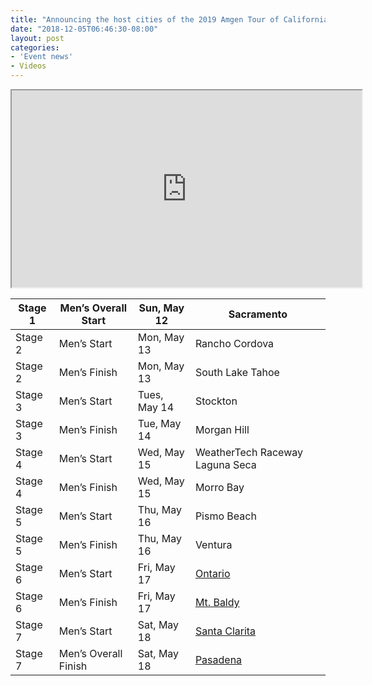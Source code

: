 ```yaml
---
title: "Announcing the host cities of the 2019 Amgen Tour of California"
date: "2018-12-05T06:46:30-08:00"
layout: post
categories:
- 'Event news'
- Videos
---
```


<iframe width="560" height="315" src="https://www.youtube.com/embed/9EumaLheLe8?si=UznakvAlMxF42zNM" title="Introducing the 2019 Host Cities | Amgen Tour of California" allow="accelerometer; autoplay; clipboard-write; encrypted-media; gyroscope; picture-in-picture; web-share" referrerpolicy="strict-origin-when-cross-origin" allowfullscreen></iframe>

| Stage 1 | Men’s Overall Start | Sun, May 12 | Sacramento |
|---|---|---|---|
| Stage 2 | Men’s Start | Mon, May 13 | Rancho Cordova |
| Stage 2 | Men’s Finish | Mon, May 13 | South Lake Tahoe |
| Stage 3 | Men’s Start | Tues, May 14 | Stockton |
| Stage 3 | Men’s Finish | Tue, May 14 | Morgan Hill |
| Stage 4 | Men’s Start | Wed, May 15 | WeatherTech Raceway Laguna Seca |
| Stage 4 | Men’s Finish | Wed, May 15 | Morro Bay |
| Stage 5 | Men’s Start | Thu, May 16 | Pismo Beach |
| Stage 5 | Men’s Finish | Thu, May 16 | Ventura |
| Stage 6 | Men’s Start | Fri, May 17 | [Ontario](https://www.amgentourofcalifornia.com/host-cities/ontario) |
| Stage 6 | Men’s Finish | Fri, May 17 | [Mt. Baldy](https://www.amgentourofcalifornia.com/host-cities/mt-baldy) |
| Stage 7 | Men’s Start | Sat, May 18 | [Santa Clarita](https://www.amgentourofcalifornia.com/host-cities/santa-clarita) |
| Stage 7 | Men’s Overall Finish | Sat, May 18 | [Pasadena](https://www.amgentourofcalifornia.com/host-cities/pasadena) |
